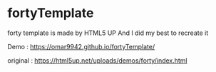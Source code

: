 # fortyTemplate
forty template is made by HTML5 UP
And I did my best to recreate it

Demo : https://omar9942.github.io/fortyTemplate/

original : https://html5up.net/uploads/demos/forty/index.html
